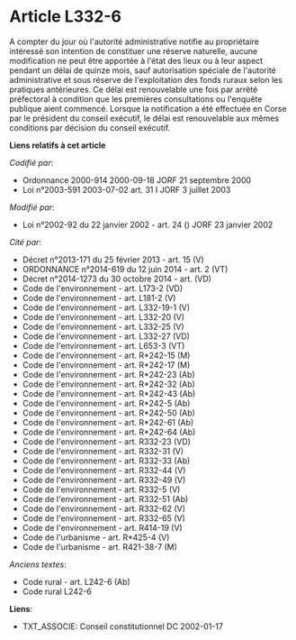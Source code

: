 # Article L332-6

A compter du jour où l'autorité administrative notifie au propriétaire intéressé son intention de constituer une réserve
naturelle, aucune modification ne peut être apportée à l'état des lieux ou à leur aspect pendant un délai de quinze mois,
sauf autorisation spéciale de l'autorité administrative et sous réserve de l'exploitation des fonds ruraux selon les
pratiques antérieures. Ce délai est renouvelable une fois par arrêté préfectoral à condition que les premières consultations
ou l'enquête publique aient commencé. Lorsque la notification a été effectuée en Corse par le président du conseil exécutif,
le délai est renouvelable aux mêmes conditions par décision du conseil exécutif.

**Liens relatifs à cet article**

_Codifié par_:

  - Ordonnance 2000-914 2000-09-18 JORF 21 septembre 2000
  - Loi n°2003-591 2003-07-02 art. 31 I JORF 3 juillet 2003

_Modifié par_:

  - Loi n°2002-92 du 22 janvier 2002 - art. 24 () JORF 23 janvier 2002

_Cité par_:

  - Décret n°2013-171 du 25 février 2013 - art. 15 (V)
  - ORDONNANCE n°2014-619 du 12 juin 2014 - art. 2 (VT)
  - Décret n°2014-1273 du 30 octobre 2014 - art. (VD)
  - Code de l'environnement - art. L173-2 (VD)
  - Code de l'environnement - art. L181-2 (V)
  - Code de l'environnement - art. L332-19-1 (V)
  - Code de l'environnement - art. L332-20 (V)
  - Code de l'environnement - art. L332-25 (V)
  - Code de l'environnement - art. L332-27 (VD)
  - Code de l'environnement - art. L653-3 (VT)
  - Code de l'environnement - art. R*242-15 (M)
  - Code de l'environnement - art. R*242-17 (M)
  - Code de l'environnement - art. R*242-23 (Ab)
  - Code de l'environnement - art. R*242-32 (Ab)
  - Code de l'environnement - art. R*242-43 (Ab)
  - Code de l'environnement - art. R*242-5 (Ab)
  - Code de l'environnement - art. R*242-50 (Ab)
  - Code de l'environnement - art. R*242-61 (Ab)
  - Code de l'environnement - art. R*242-64 (Ab)
  - Code de l'environnement - art. R332-23 (VD)
  - Code de l'environnement - art. R332-31 (V)
  - Code de l'environnement - art. R332-33 (Ab)
  - Code de l'environnement - art. R332-44 (V)
  - Code de l'environnement - art. R332-49 (V)
  - Code de l'environnement - art. R332-5 (V)
  - Code de l'environnement - art. R332-51 (Ab)
  - Code de l'environnement - art. R332-62 (V)
  - Code de l'environnement - art. R332-65 (V)
  - Code de l'environnement - art. R414-19 (V)
  - Code de l'urbanisme - art. R*425-4 (V)
  - Code de l'urbanisme - art. R421-38-7 (M)

_Anciens textes_:

  - Code rural - art. L242-6 (Ab)
  - Code rural L242-6

**Liens**:

  - TXT_ASSOCIE: Conseil constitutionnel DC 2002-01-17
